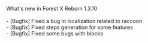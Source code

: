 What's new in Forest X Reborn 1.3.10<br /> 
<br /> - [Bugfix] Fixed a bug in localization related to raccoon
<br /> - [Bugfix] Fixed steps generation for some features
<br /> - [Bugfix] Fixed some bugs with blocks